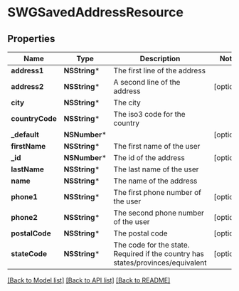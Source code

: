 # SWGSavedAddressResource

## Properties
Name | Type | Description | Notes
------------ | ------------- | ------------- | -------------
**address1** | **NSString*** | The first line of the address | 
**address2** | **NSString*** | A second line of the address | [optional] 
**city** | **NSString*** | The city | 
**countryCode** | **NSString*** | The iso3 code for the country | 
**_default** | **NSNumber*** |  | [optional] 
**firstName** | **NSString*** | The first name of the user | 
**_id** | **NSNumber*** | The id of the address | [optional] 
**lastName** | **NSString*** | The last name of the user | 
**name** | **NSString*** | The name of the address | 
**phone1** | **NSString*** | The first phone number of the user | [optional] 
**phone2** | **NSString*** | The second phone number of the user | [optional] 
**postalCode** | **NSString*** | The postal code | [optional] 
**stateCode** | **NSString*** | The code for the state. Required if the country has states/provinces/equivalent | [optional] 

[[Back to Model list]](../README.md#documentation-for-models) [[Back to API list]](../README.md#documentation-for-api-endpoints) [[Back to README]](../README.md)


